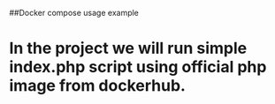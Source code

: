 
##Docker compose usage example

# In the project we will run simple index.php script using official php image from dockerhub.



